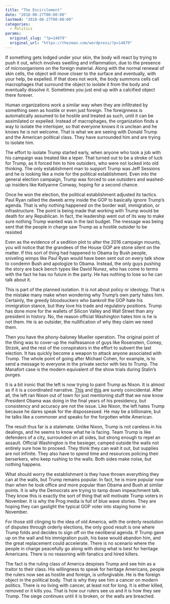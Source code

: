 ```yaml
---
title: "The Encirclement"
date: "2018-08-27T00:00:00"
lastmod: "2018-08-27T00:00:00"
categories:
  - Politics
params:
  original_slug: "?p=14879"
  original_url: "https://thezman.com/wordpress/?p=14879"
---
```


If something gets lodged under your skin, the body will react by trying
to push it out, which involves swelling and inflammation, due to the
presence of microorganisms on the foreign material. Along with the
normal renewal of skin cells, the object will move closer to the surface
and eventually, with your help, be expelled. If that does not work, the
body summons cells call macrophages that surround the object to isolate
it from the body and eventually dissolve it. Sometimes you just end up
with a calcified object there forever.

Human organizations work a similar way when they are infiltrated by
something seen as hostile or even just foreign. The foreignness is
automatically assumed to be hostile and treated as such, until it can be
assimilated or expelled. Instead of macrophages, the organization finds
a way to isolate the interloper, so that everyone knows it is unclean
and he knows he is not welcome. That is what we are seeing with Donald
Trump and the American political class. They have surrounded him and are
trying to isolate him.

The effort to isolate Trump started early, when anyone who took a job
with his campaign was treated like a leper. That turned out to be a
stroke of luck for Trump, as it forced him to hire outsiders, who were
not locked into old thinking. The only establishment man to support
Trump was Jeff Sessions and he is looking like a mole for the political
establishment. Even into the general election campaign, Trump was forced
to use outsiders and washed-up insiders like Kellyanne Conway, hoping
for a second chance.

Once he won the election, the political establishment adjusted its
tactics. Paul Ryan rallied the dweeb army inside the GOP to basically
ignore Trump’s agenda. That is why nothing happened on the border wall,
immigration, or infrastructure. The point is being made that working
with Trump would be death for any Republican. In fact, the leadership
went out of its way to make sure nothing Trump wanted was in the last
budget. The message was being sent that the people in charge saw Trump
as a hostile outsider to be resisted

Even as the evidence of a sedition plot to alter the 2016 campaign
mounts, you will notice that the grandees of the House GOP are stone
silent on the matter. If this sort of thing had happened to Obama by
Bush people, sniveling wimps like Paul Ryan would have been sent out on
every talk show to condemn Bush and apologize to Obama. Instead, the
only guys pushing the story are back bench types like David Nunez, who
has come to terms with the fact he has no future in the party. He has
nothing to lose so he can talk about it.

This is part of the planned isolation. It is not about policy or
ideology. That is the mistake many make when wondering why Trump’s own
party hates him. Certainly, the greedy bloodsuckers who bankroll the GOP
hate his immigration stance, but they love his trade and regulatory
positions. Trump has done more for the wallets of Silicon Valley and
Wall Street than any president in history. No, the reason official
Washington hates him is he is not them. He is an outsider, the
nullification of why they claim we need them.

Then you have the phony-baloney Mueller operation. The original point of
the thing was to cover-up the malfeasance of guys like Rosenstein,
Comey, Strzok, and the rest of the conspirators in the effort to subvert
the last election. It has quickly become a weapon to attack anyone
associated with Trump. The whole point of going after Michael Cohen, for
example, is to send a message to everyone in the private sector with
ties to Trump. The Manafort case is the modern equivalent of the show
trials during Stalin’s purges.

It is a bit ironic that the left is now trying to paint Trump as Nixon.
It is almost as if it is a coordinated narrative.
[This](https://www.kystandard.com/content/column-there-again-cancer-presidency)
and
[this](https://www.washingtonpost.com/opinions/a-cancer-on-the-presidency/2018/08/23/e0b7fad4-a710-11e8-97ce-cc9042272f07_story.html?utm_term=.ee70d200ad85)
are surely coincidental. After all, the left ran Nixon out of town for
just mentioning stuff that we now know President Obama was doing in the
final years of his presidency, but consistency and accuracy are not the
issue. Like Nixon, the left hates Trump because he dares speak for the
dispossessed. He may be a billionaire, but he talks like a commoner and
speaks for the forgotten white American.

The result thus far is a stalemate. Unlike Nixon, Trump is not careless
in his dealings, and he seems to know what he is facing. Team Trump is
like defenders of a city, surrounded on all sides, but strong enough to
repel an assault. Official Washington is the besieger, camped outside
the walls not entirely sure how to proceed. They think they can wait it
out, but supplies are not infinite. They also have to spend time and
resources policing their berserkers, who keep rushing to the walls. Both
sides make noise, but nothing happens.

What should worry the establishment is they have thrown everything they
can at the walls, but Trump remains popular. In fact, he is more popular
now than when he took office and more popular than Obama and Bush at
similar points. It is why the Democrats are trying to tamp down
impeachment talk. They know this is exactly the sort of thing that will
motivate Trump voters in November. It is why the Prog media is full of
blue wave stories. They are hoping they can gaslight the typical GOP
voter into staying home in November.

For those still clinging to the idea of old America, with the orderly
resolution of disputes through orderly elections, the only good result
is one where Trump folds and decides to sign off on the neoliberal
agenda. If Trump gave up on the wall and his immigration push, his base
would abandon him, and the great replacement could accelerate. There is
no scenario where the people in charge peacefully go along with doing
what is best for heritage Americans. There is no reasoning with fanatics
and hired killers.

The fact is the ruling class of America despises Trump and see him as a
traitor to their class. His willingness to speak for heritage Americans,
people the rulers now see as hostile and foreign, is unforgivable. He is
the foreign object in the political body. That is why they see him a
cancer on modern politics. There is no living with cancer, at least not
for long. It is either killed, removed or it kills you. That is how our
rulers see us and it is how they see Trump. The siege continues until it
is broken, or the walls are breached.

